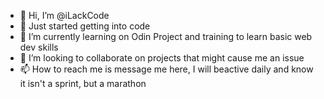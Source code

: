 - 👋 Hi, I’m @iLackCode
- 👀 Just started getting into code
- 🌱 I’m currently learning on Odin Project and training to learn basic web dev skills
- 💞️ I’m looking to collaborate on projects that might cause me an issue
- 📫 How to reach me is message me here, I will beactive daily and know it isn't a sprint, but a marathon

<!---
iLackCode/iLackCode is a ✨ special ✨ repository because its `README.md` (this file) appears on your GitHub profile.
You can click the Preview link to take a look at your changes.
--->
